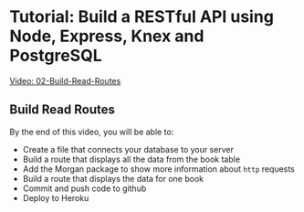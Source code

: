 # Tutorial: Build a RESTful API using Node, Express, Knex and PostgreSQL

[Video: 02-Build-Read-Routes]()

## Build Read Routes

By the end of this video, you will be able to:

* Create a file that connects your database to your server
* Build a route that displays all the data from the book table
* Add the Morgan package to show more information about `http` requests
* Build a route that displays the data for one book
* Commit and push code to github
* Deploy to Heroku
